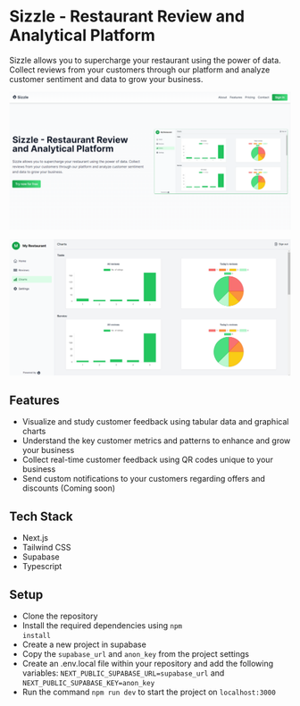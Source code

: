 # Sizzle - Restaurant Review and Analytical Platform

Sizzle allows you to supercharge your restaurant using the power of data. Collect reviews from your customers through our platform and analyze customer sentiment and data to grow your business.

![Landing-Page](./public/landing-page.PNG)

![Landing-Page](./public/dashboard.png)

## Features

- Visualize and study customer feedback using tabular data and graphical charts
- Understand the key customer metrics and patterns to enhance and grow your business
- Collect real-time customer feedback using QR codes unique to your business
- Send custom notifications to your customers regarding offers and discounts (Coming soon)

## Tech Stack

- Next.js
- Tailwind CSS
- Supabase
- Typescript

## Setup

- Clone the repository
- Install the required dependencies using <code>npm install</code>
- Create a new project in supabase
- Copy the <code>supabase_url</code> and <code>anon_key</code> from the project settings
- Create an .env.local file within your repository and add the following variables: <code>NEXT_PUBLIC_SUPABASE_URL=supabase_url</code> and <code>NEXT_PUBLIC_SUPABASE_KEY=anon_key</code>
- Run the command <code>npm run dev</code> to start the project on <code>localhost:3000</code>
